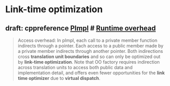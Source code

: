 # Link-time optimization

## draft: cppreference [PImpl](https://en.cppreference.com/w/cpp/language/pimpl) # [Runtime overhead](https://en.cppreference.com/w/cpp/language/pimpl#Runtime_overhead)

> Access overhead: In pImpl, each call to a private member function indirects through a pointer. Each access to a public member made by a private member indirects through another pointer. Both indirections cross **translation unit boundaries** and so can only be optimized out by **link-time optimization**. Note that OO factory requires indirection across translation units to access both public data and implementation detail, and offers even fewer opportunities for the **link time optimizer** due to **virtual dispatch**.